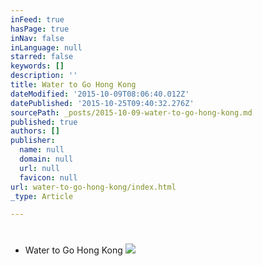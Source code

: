 ```yaml
---
inFeed: true
hasPage: true
inNav: false
inLanguage: null
starred: false
keywords: []
description: ''
title: Water to Go Hong Kong
dateModified: '2015-10-09T08:06:40.012Z'
datePublished: '2015-10-25T09:40:32.276Z'
sourcePath: _posts/2015-10-09-water-to-go-hong-kong.md
published: true
authors: []
publisher:
  name: null
  domain: null
  url: null
  favicon: null
url: water-to-go-hong-kong/index.html
_type: Article

---
```

# 

# 

* Water to Go Hong Kong
![](https://the-grid-user-content.s3-us-west-2.amazonaws.com/ebb2571d-35ad-4f4c-9151-882a398bafd1.jpg)
